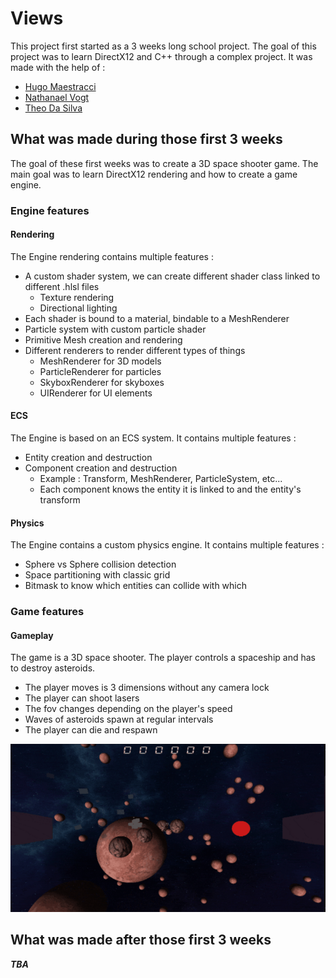 ﻿# Views

This project first started as a 3 weeks long school project. 
The goal of this project was to learn DirectX12 and C++ through a complex project. 
It was made with the help of :
* [Hugo Maestracci](https://github.com/sh4dy01)
* [Nathanael Vogt](https://github.com/Gotvna)
* [Theo Da Silva](https://github.com/Sinozer)

## What was made during those first 3 weeks
The goal of these first weeks was to create a 3D space shooter game. The main goal was to
learn DirectX12 rendering and how to create a game engine.

### Engine features
#### Rendering
The Engine rendering contains multiple features :
* A custom shader system, we can create different shader class linked to different .hlsl files
  * Texture rendering
  * Directional lighting
* Each shader is bound to a material, bindable to a MeshRenderer
* Particle system with custom particle shader
* Primitive Mesh creation and rendering 
* Different renderers to render different types of things 
  * MeshRenderer for 3D models
  * ParticleRenderer for particles
  * SkyboxRenderer for skyboxes
  * UIRenderer for UI elements

#### ECS
The Engine is based on an ECS system. It contains multiple features :
* Entity creation and destruction
* Component creation and destruction
  * Example : Transform, MeshRenderer, ParticleSystem, etc...
  * Each component knows the entity it is linked to and the entity's transform

#### Physics
The Engine contains a custom physics engine. It contains multiple features :
* Sphere vs Sphere collision detection
* Space partitioning with classic grid
* Bitmask to know which entities can collide with which

### Game features
#### Gameplay
The game is a 3D space shooter. The player controls a spaceship and has to destroy asteroids.
* The player moves is 3 dimensions without any camera lock
* The player can shoot lasers
* The fov changes depending on the player's speed
* Waves of asteroids spawn at regular intervals
* The player can die and respawn

![preprod-gameplay01](Readme/screenshot01.png)

## What was made after those first 3 weeks
***TBA***